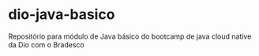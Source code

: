 # dio-java-basico
Repositório para módulo de Java básico do bootcamp de java cloud native da Dio com o Bradesco
